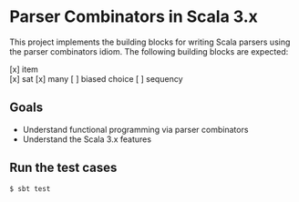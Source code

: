 # Parser Combinators in Scala 3.x

This project implements the building blocks for writing
Scala parsers using the parser combinators idiom. The following
building blocks are expected:

   [x] item  
   [x] sat
   [x] many
   [ ] biased choice
   [ ] sequency

## Goals

   * Understand functional programming via parser combinators
   * Understand the Scala 3.x features
   
## Run the test cases

```$ sbt test```